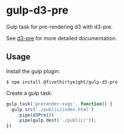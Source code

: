 # gulp-d3-pre
Gulp task for pre-rendering d3 with d3-pre.

See [d3-pre](https://github.com/fivethirtyeight/d3-pre) for more detailed documentation.


## Usage

Install the gulp plugin:
```
$ npm install @fivethirtyeight/gulp-d3-pre
```

Create a gulp task:

```js
gulp.task('prerender-svgs', function() {
  gulp.src('./public/index.html')
    .pipe(d3Pre())
    .pipe(gulp.dest('./public/'));
})
```
